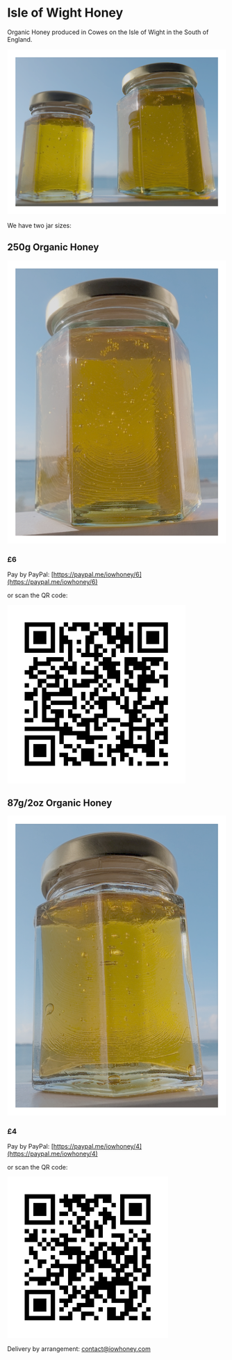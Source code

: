 <style>
header.page-header {
  filter: none !important;
  background-blend-mode: normal !important;
}
</style>

# Isle of Wight Honey

Organic Honey produced in Cowes on the Isle of Wight in the South of England.

![87g and 250g Organic Honey](images/87and250.png "87g and 250g jars")

We have two jar sizes:

## 250g Organic Honey

![250g Organic Honey](images/250g.png "250g")

### &pound;6

Pay by PayPal: [https://paypal.me/iowhoney/6](https://paypal.me/iowhoney/6)

or scan the QR code:

![[250g Organic Honey](https://paypal.me/iowhoney/6)](images/paypal_qr_iowhoney-6.png "250g https://paypal.me/iowhoney/6")

## 87g/2oz Organic Honey

![87g Organic Honey](images/87g.png "87g")

### &pound;4

Pay by PayPal: [https://paypal.me/iowhoney/4](https://paypal.me/iowhoney/4)

or scan the QR code:

![[87g Organic Honey](https://paypal.me/iowhoney/4)](images/paypal_qr_iowhoney-4.png "87g https://paypal.me/iowhoney/4")

Delivery by arrangement: [contact@iowhoney.com](mailto:contact@iowhoney.com)
